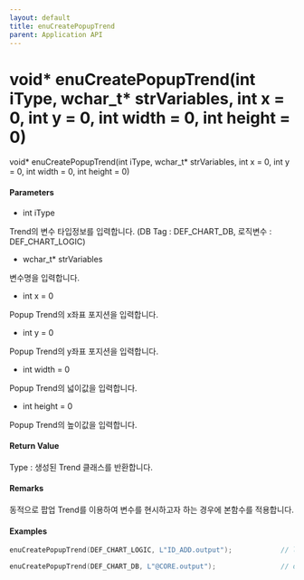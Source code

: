```yaml
---
layout: default
title: enuCreatePopupTrend
parent: Application API
---
```

# void\* enuCreatePopupTrend\(int iType, wchar\_t\* strVariables, int x = 0, int y = 0, int width = 0, int height = 0\)

void\* enuCreatePopupTrend\(int iType, wchar\_t\* strVariables, int x = 0, int y = 0, int width = 0, int height = 0\)

#### Parameters

* int iType

Trend의 변수 타입정보를 입력합니다. \(DB Tag : DEF\_CHART\_DB, 로직변수 : DEF\_CHART\_LOGIC\)

* wchar\_t\* strVariables

변수명을 입력합니다.

* int x = 0

Popup Trend의 x좌표 포지션을 입력합니다.

* int y = 0

Popup Trend의 y좌표 포지션을 입력합니다.

* int width = 0

Popup Trend의 넓이값을 입력합니다.

* int height = 0

Popup Trend의 높이값을 입력합니다.

#### Return Value

Type : 생성된 Trend 클래스를 반환합니다.

#### Remarks

동적으로 팝업 Trend를 이용하여 변수를 현시하고자 하는 경우에 본함수를 적용합니다.

#### Examples

```cpp
enuCreatePopupTrend(DEF_CHART_LOGIC, L"ID_ADD.output");            // logic variable

enuCreatePopupTrend(DEF_CHART_DB, L"@CORE.output");                // db variable
```



